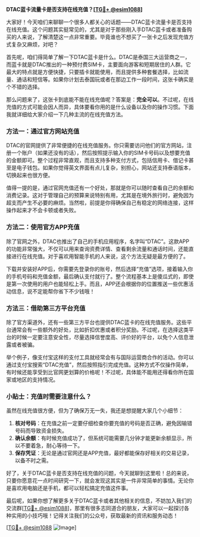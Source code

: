 **DTAC蓝卡流量卡是否支持在线充值？[[TG💪+ @esim1088](https://t.me/s/esim1088)]**

大家好！今天咱们来聊聊一个很多人都关心的话题——DTAC蓝卡流量卡是否支持在线充值。这个问题其实挺常见的，尤其是对于那些刚入手DTAC蓝卡或者准备购买的人来说，了解清楚这一点非常重要。毕竟谁也不想买了一张卡之后发现充值方式复杂又麻烦，对吧？

首先呢，咱们得简单了解一下DTAC蓝卡是什么。DTAC是泰国三大运营商之一，而蓝卡就是DTAC推出的一种预付费SIM卡，主要面向游客和短期居住的人群。它最大的特点就是方便快捷，只要插卡就能使用，而且提供多种套餐选择，比如流量、通话和短信等。如果你计划去泰国玩或者在那边工作一段时间，这张卡确实是个不错的选择。

那么问题来了，这张卡到底能不能在线充值呢？答案是：**完全可以**。不过呢，在线充值的方式可能会因人而异，具体要看你用的是什么设备以及你的操作习惯。下面我就详细给大家介绍一下几种主流的在线充值方法。

### 方法一：通过官方网站充值

DTAC的官网提供了非常便捷的在线充值服务。你只需要访问他们的官方网站，注册一个账户（如果还没有的话），然后按照提示输入你的SIM卡号码以及想要充值的金额即可。整个过程非常直观，而且支持多种支付方式，包括信用卡、借记卡甚至是电子钱包。如果你觉得英文界面有点儿复杂，别担心，网站还支持泰语版本，切换起来也很方便。

值得一提的是，通过官网充值还有一个好处，那就是你可以随时查看自己的余额和消费记录。这对于管理自己的预算来说特别有用，尤其是在境外旅行时，避免因为超支而产生不必要的麻烦。当然啦，前提是你得确保自己有稳定的网络连接，这样操作起来才不会卡顿或者失败。

### 方法二：使用官方APP充值

除了官网之外，DTAC也推出了自己的手机应用程序，名字叫“DTAC”。这款APP的功能非常强大，不仅可以用来查询资费详情、查看剩余流量和通话时间，还能直接进行在线充值。对于喜欢用智能手机的人来说，这个方法无疑是最方便的了。

下载并安装好APP后，你需要先登录你的账号，然后选择“充值”选项，接着输入你的手机号码和充值金额，最后确认支付就行了。整个流程基本上是傻瓜式的，即使是第一次使用的用户也能轻松上手。而且，APP还会根据你的位置推送一些优惠活动信息，说不定能帮你省下不少钱哦！

### 方法三：借助第三方平台充值

除了官方渠道外，还有一些第三方平台也提供DTAC蓝卡的在线充值服务。这些平台通常会有一些额外的好处，比如折扣优惠或者积分奖励。不过呢，在选择这类平台的时候一定要注意安全性，尽量选择信誉度高、评价好的平台，以免个人信息泄露或者被骗。

举个例子，像支付宝这样的支付工具就经常会有与国际运营商合作的活动。你可以通过支付宝搜索“DTAC充值”，然后按照指引完成充值。这种方式不仅操作简单，有时候还能享受到比官网更划算的价格呢！不过呢，具体能不能用还得看你所在国家或地区的支持情况。

### 小贴士：充值时需要注意什么？

虽然在线充值很方便，但为了确保万无一失，我还是想提醒大家几个小细节：

1. **核对号码**：在充值之前一定要仔细检查你要充值的号码是否正确，避免因输错号码而导致资金损失。
2. **确认余额**：有时候充值成功了，但系统可能需要几分钟才能更新余额显示，所以不要着急，耐心等待一下。
3. **保存凭证**：无论是通过官网还是APP充值，最好都能保存好相关的交易记录，以备不时之需。

好了，关于DTAC蓝卡是否支持在线充值的问题，今天就聊到这里啦！总的来说，只要你愿意花一点时间研究一下，就会发现这其实是一件非常简单的事情。无论你是喜欢用电脑还是手机，都可以轻松搞定充值这件事。

最后呢，如果你想了解更多关于DTAC蓝卡或者其他相关的信息，不妨加入我们的交流群[[TG💪+ @esim1088](https://t.me/s/esim1088)]，那里有很多志同道合的朋友，大家可以一起探讨各种实用的小技巧哦！记得关注我们的公众号，获取最新的资讯和服务动态！

[[TG💪+ @esim1088](https://t.me/s/esim1088) ![Image](https://i.postimg.cc/4NQfJmqS/Snipaste-2025-05-13-00-14-12.png)]